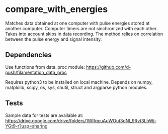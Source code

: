 # compare_with_energies

Matches data obtained at one computer with pulse energies stored at another computer. Computer timers are not sinchronized with each other. 
Takes into account skips in data recording.
The method relies on correlation between the pulse energy and signal intensity.

## Dependencies
Use functions from data_proc module: https://github.com/d-push/filamentation_data_proc

Requires python3 to be installed on local machine. Depends on numpy, matplolib, scipy, os, sys, shutil, struct and argparse python modules.

## Tests
Sample data for tests are available at: https://drive.google.com/drive/folders/1WRqcuAuWOut3dNl_9Rvt3LhWj-YGt9-r?usp=sharing
